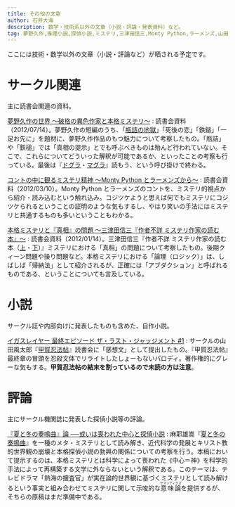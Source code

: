 ```yaml
---
title: その他の文章
author: 石井大海
description: 数学・技術系以外の文章（小説・評論・発表資料）など。
tag: 夢野久作,推理小説,探偵小説,ミステリ,三津田信三,Monty Python,ラーメンズ,山田風太郎
---
```

ここには技術・数学以外の文章（小説・評論など）が晒される予定です。

サークル関連
==========
主に読書会関連の資料。

[夢野久作の世界 ～破格の異色作家と本格ミステリ～](yume-q.html)
:    読書会資料（2012/07/14）。夢野久作の短編のうち、「[瓶詰の地獄](asin:4041366143)」「死後の恋」「鉄鎚」「一足お先に」を題材に、夢野久作作品のもつ魅力について考察したもの。「瓶詰」や「鉄槌」では「真相の提示」とでも呼ぶべきものは殆んど行われていない。そこで、これらについてどういった解釈が可能であるか、といったことの考察も行っている。最後は『[ドグラ](asin:4041366038)・[マグラ](asin:4041366046)』読もう、という呼び掛けで終わる。

[コントの中に観るミステリ精神 〜Monty Python とラーメンズから〜](mystery-in-sketch.html)
:    読書会資料（2012/03/10）。Monty Python とラーメンズのコントを、ミステリ的視点から紹介・読み込むという触れ込み。コジツケようと思えば何でもミステリにコジツケられるということの証明のような気もするし、やはり笑いの手法にはミステリと共通するものも多いということもわかる。

[本格ミステリと『真相』の問題 〜三津田信三『作者不詳 ミステリ作家の読む本』〜](sakusha-fushou.html)
:    読書会資料（2012/01/14）。三津田信三『作者不詳 ミステリ作家の読む本（[上](asin:4062766213)・[下](asin:4062766221)）』ミステリにおける「真相」の問題について考察したもの。後期クィーン問題や操り問題など。本格ミステリにおける「論理（ロジック）」は、しばしば「帰納法」として紹介されるが、正確には「アブダクション」と呼ばれるものである、ということについても言及している。

小説
====
サークル誌や内部向けに発表したものも含めた、自作小説。

[イガスレイヤー 最終エピソード ザ・ラスト・ジャッジメント #1](igaslayer.html)
:    サークルの山田風太郎『[甲賀忍法帖](asin:4062639440)』読書会に「感想文」として提出したもの。『甲賀忍法帖』最終章の冒頭を忍殺文体でリライトしたしょーもないパロディ。著作権的にグレーな気もする。**甲賀忍法帖の結末を割っているので未読の方は注意**。

評論
====
主にサークル機関誌に発表した探偵小説等の評論。

[『夏と冬の奏鳴曲』論 ──或いは喪われた中心と探偵小説](natsuhuyu.html)
:    麻耶雄嵩『[夏と冬の奏鳴曲](asin:4062638916)』を一種のメタ・ミステリとして読み解き、近代科学の発展とキリスト教的世界観の崩壊と本格探偵小説の勃興の関係についての考察を行う。本稿において提示するのは、本格ミステリとは科学によって喪われた《中心＝神》を科学的手法によって再構築する文学に外ならないという解釈である。このテーマは、テレビドラマ「熱海の捜査官」が実在論的世界観に基づくミステリとして読み解けるという事実と組み合わせてミステリに関して示唆的な<ruby>意味論<rp>（</rp><rt>セマンティクス</rt><rp>）</rp></ruby>を提供するが、そちらの原稿はまだ準備中である。
